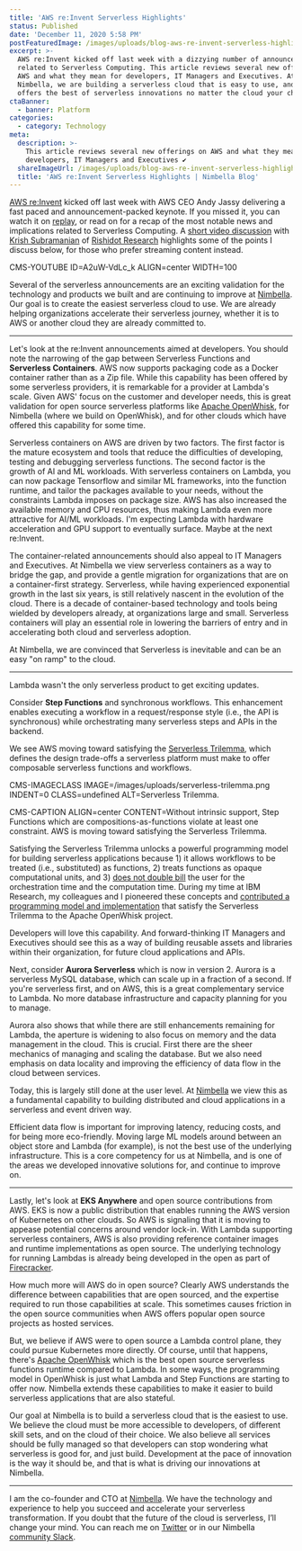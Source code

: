 ```yaml
---
title: 'AWS re:Invent Serverless Highlights'
status: Published
date: 'December 11, 2020 5:58 PM'
postFeaturedImage: /images/uploads/blog-aws-re-invent-serverless-highlights_900.jpg
excerpt: >-
  AWS re:Invent kicked off last week with a dizzying number of announcements
  related to Serverless Computing. This article reviews several new offerings on
  AWS and what they mean for developers, IT Managers and Executives. At
  Nimbella, we are building a serverless cloud that is easy to use, and which
  offers the best of serverless innovations no matter the cloud your choose.
ctaBanner:
  - banner: Platform
categories:
  - category: Technology
meta:
  description: >-
    This article reviews several new offerings on AWS and what they mean for
    developers, IT Managers and Executives ✔
  shareImageUrl: /images/uploads/blog-aws-re-invent-serverless-highlights_900.jpg
  title: 'AWS re:Invent Serverless Highlights | Nimbella Blog'
---
```

[AWS re:Invent](https://reinvent.awsevents.com/) kicked off last week with AWS CEO Andy Jassy delivering a fast paced and announcement-packed keynote. If you missed it, you can watch it on [replay](https://virtual.awsevents.com/media/t/1_2dqukpps/186983933), or read on for a recap of the most notable news and implications related to Serverless Computing. A [short video discussion](https://youtu.be/A2uW-VdLc_k) with [Krish Subramanian](https://twitter.com/krishnan) of [Rishidot Research](https://www.youtube.com/channel/UCiGzV6MW0VsTgqJqm8-TY1Q) highlights some of the points I discuss below, for those who prefer streaming content instead.

CMS-YOUTUBE ID=A2uW-VdLc_k ALIGN=center WIDTH=100

Several of the serverless announcements are an exciting validation for the technology and products we built and are continuing to improve at [Nimbella](https://nimbella.com). Our goal is to create the easiest serverless cloud to use. We are already helping organizations accelerate their serverless journey, whether it is to AWS or another cloud they are already committed to.

- - -

Let's look at the re:Invent announcements aimed at developers. You should note the narrowing of the gap between Serverless Functions and **Serverless Containers**. AWS now supports packaging code as a Docker container rather than as a Zip file. While this capability has been offered by some serverless providers, it is remarkable for a provider at Lambda's scale. Given AWS' focus on the customer and developer needs, this is great validation for open source serverless platforms like [Apache OpenWhisk](https://github.com/apache/openwhisk), for Nimbella (where we build on OpenWhisk), and for other clouds which have offered this capability for some time.

Serverless containers on AWS are driven by two factors. The first factor is the mature ecosystem and tools that reduce the difficulties of developing, testing and debugging serverless functions. The second factor is the growth of AI and ML workloads. With serverless containers on Lambda, you can now package Tensorflow and similar ML frameworks, into the function runtime, and tailor the packages available to your needs, without the constraints Lambda imposes on package size. AWS has also increased the available memory and CPU resources, thus making Lambda even more attractive for AI/ML workloads. I'm expecting Lambda with hardware acceleration and GPU support to eventually surface. Maybe at the next re:Invent.

The container-related announcements should also appeal to IT Managers and Executives. At Nimbella we view serverless containers as a way to bridge the gap, and provide a gentle migration for organizations that are on a container-first strategy. Serverless, while having experienced exponential growth in the last six years, is still relatively nascent in the evolution of the cloud. There is a decade of container-based technology and tools being wielded by developers already, at organizations large and small. Serverless containers will play an essential role in lowering the barriers of entry and in accelerating both cloud and serverless adoption.

At Nimbella, we are convinced that Serverless is inevitable and can be an easy "on ramp" to the cloud.

- - -

Lambda wasn't the only serverless product to get exciting updates.

Consider **Step Functions** and synchronous workflows. This enhancement enables executing a workflow in a request/response style (i.e., the API is synchronous) while orchestrating many serverless steps and APIs in the backend.

We see AWS moving toward satisfying the [Serverless Trilemma](https://dl.acm.org/doi/10.1145/3133850.3133855), which defines the design trade-offs a serverless platform must make to offer composable serverless functions and workflows.

CMS-IMAGECLASS IMAGE=/images/uploads/serverless-trilemma.png INDENT=0 CLASS=undefined ALT=Serverless Trilemma.

CMS-CAPTION ALIGN=center CONTENT=Without intrinsic support, Step Functions which are compositions-as-functions violate at least one constraint. AWS is moving toward satisfying the Serverless Trilemma.

Satisfying the Serverless Trilemma unlocks a powerful programming model for building serverless applications because 1) it allows workflows to be treated (i.e., substituted) as functions, 2) treats functions as opaque computational units, and 3) [does not double bill](https://medium.com/openwhisk/composing-functions-into-applications-70d3200d0fac) the user for the orchestration time and the computation time. During my time at IBM Research, my colleagues and I pioneered these concepts and [contributed a programming model and implementation](https://github.com/apache/openwhisk-composer) that satisfy the Serverless Trilemma to the Apache OpenWhisk project.

Developers will love this capability. And forward-thinking IT Managers and Executives should see this as a way of building reusable assets and libraries within their organization, for future cloud applications and APIs.

Next, consider **Aurora Serverless** which is now in version 2. Aurora is a serverless MySQL database, which can scale up in a fraction of a second. If you're serverless first, and on AWS, this is a great complementary service to Lambda. No more database infrastructure and capacity planning for you to manage.

Aurora also shows that while there are still enhancements remaining for Lambda, the aperture is widening to also focus on memory and the data management in the cloud. This is crucial. First there are the sheer mechanics of managing and scaling the database. But we also need emphasis on data locality and improving the efficiency of data flow in the cloud between services.

Today, this is largely still done at the user level. At [Nimbella](https://nimbella.com) we view this as a fundamental capability to building distributed and cloud applications in a serverless and event driven way.

Efficient data flow is important for improving latency, reducing costs,  and for being more eco-friendly. Moving large ML models around between an object store and Lambda (for example), is not the best use of the underlying infrastructure. This is a core competency for us at Nimbella, and is one of the areas we developed innovative solutions for, and continue to improve on.

- - -

Lastly, let's look at **EKS Anywhere** and open source contributions from AWS. EKS is now a public distribution that  enables running the AWS version of Kubernetes on other clouds. So AWS is signaling that it is moving to appease potential concerns around vendor lock-in. With Lambda supporting serverless containers, AWS is also providing reference container images and runtime implementations as open source. The underlying technology for running Lambdas is already being developed in the open as part of [Firecracker](https://aws.amazon.com/blogs/aws/firecracker-lightweight-virtualization-for-serverless-computing/).

How much more will AWS do in open source? Clearly AWS understands the difference between capabilities that are open sourced, and the expertise required to run those capabilities at scale. This sometimes causes friction in the open source communities when AWS offers popular open source projects as hosted services.

But, we believe if AWS were to open source a Lambda control plane, they could pursue Kubernetes more directly. Of course, until that happens, there's [Apache OpenWhisk](https://github.com/apache/openwhisk) which is the best open source serverless functions runtime compared to Lambda. In some ways, the programming model in OpenWhisk is just what Lambda and Step Functions are starting to offer now. Nimbella extends these capabilities to make it easier to build serverless applications that are also stateful.

Our goal at Nimbella is to build a serverless cloud that is the easiest to use. We believe the cloud must be more accessible to developers, of different skill sets, and on the cloud of their choice. We also believe all services should be fully managed so that developers can stop wondering what serverless is good for, and just build. Development at the pace of innovation is the way it should be, and that is what is driving our innovations at Nimbella.

- - -

I am the co-founder and CTO at [Nimbella](https://nimbela.com). We have the technology and experience to help you succeed and accelerate your serverless transformation. If you doubt that the future of the cloud is serverless, I’ll change your mind. You can reach me on [Twitter](https://twitter.com/rabbah) or in our Nimbella [community Slack](https://nimbella.com/slack).
